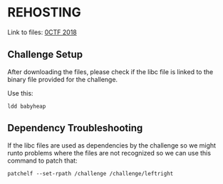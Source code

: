 # REHOSTING

Link to files: [0CTF 2018](https://github.com/sajjadium/ctf-archives/tree/main/ctfs/0CTF/2018/Quals/pwn/BabyHeap)

## Challenge Setup
After downloading the files, please check if the libc file is linked to the binary file provided for the challenge.

Use this:
```
ldd babyheap
```

## Dependency Troubleshooting
If the libc files are used as dependencies by the challenge so we might runto problems where the files are not recognized so we can use this command to patch that:
```
patchelf --set-rpath /challenge /challenge/leftright
```
